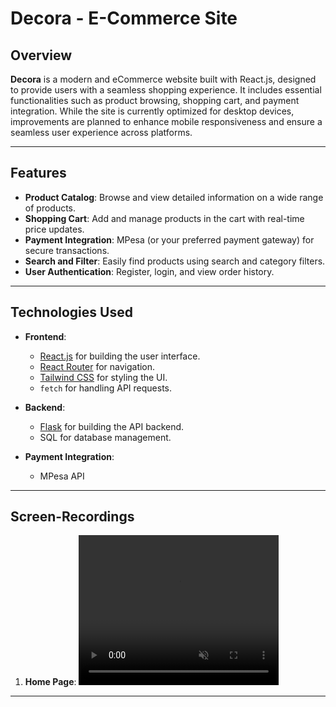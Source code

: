 

# Decora - E-Commerce Site

## Overview

**Decora** is a modern and eCommerce website built with React.js, designed to provide users with a seamless shopping experience. It includes essential functionalities such as product browsing, shopping cart, and payment integration. While the site is currently optimized for desktop devices, improvements are planned to enhance mobile responsiveness and ensure a seamless user experience across platforms.


---

## Features

- **Product Catalog**: Browse and view detailed information on a wide range of products.
- **Shopping Cart**: Add and manage products in the cart with real-time price updates.
- **Payment Integration**: MPesa (or your preferred payment gateway) for secure transactions.
- **Search and Filter**: Easily find products using search and category filters.
- **User Authentication**: Register, login, and view order history.

---

## Technologies Used

- **Frontend**: 
  - [React.js](https://reactjs.org/) for building the user interface.
  - [React Router](https://reactrouter.com/) for navigation.
  - [Tailwind CSS](https://tailwindcss.com/) for styling the UI.
  - `fetch` for handling API requests.

- **Backend**:
  - [Flask](https://flask.palletsprojects.com/) for building the API backend.
  - SQL for database management.

- **Payment Integration**:
  - MPesa API 

---

## Screen-Recordings

1. **Home Page**: 
   <video width="320" height="240"  autoPlay loop muted playsInline>
     <source src="../Decora-Frontend/media/Homepage.mp4" type="video/mp4">
   </video>

<!-- 2. **Product Page**: ![Product Page Screenshot](path/to/image)
3. **Cart**: ![Cart Screenshot](path/to/image)
4. **Checkout**: ![Checkout Page Screenshot](path/to/image) -->

---


